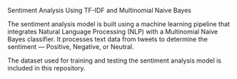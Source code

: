 Sentiment Analysis Using TF-IDF and Multinomial Naive Bayes

The sentiment analysis model is built using a machine learning pipeline that integrates Natural Language Processing (NLP) with a Multinomial Naive Bayes classifier. It processes text data from tweets to determine the sentiment — Positive, Negative, or Neutral.

The dataset used for training and testing the sentiment analysis model is included in this repository.
